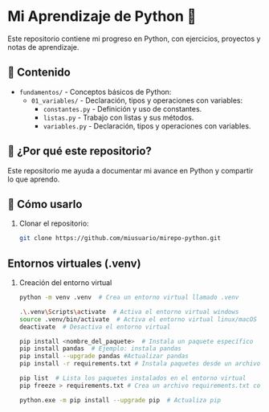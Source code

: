 # Mi Aprendizaje de Python 🐍

Este repositorio contiene mi progreso en Python, con ejercicios, proyectos y notas de aprendizaje.

## 📂 Contenido

- `fundamentos/` - Conceptos básicos de Python:
    - `01_variables/` - Declaración, tipos y operaciones con variables:
        - `constantes.py` - Definición y uso de constantes.
        - `listas.py` - Trabajo con listas y sus métodos.
        - `variables.py` - Declaración, tipos y operaciones con variables.

## 📖 ¿Por qué este repositorio?

Este repositorio me ayuda a documentar mi avance en Python y compartir lo que aprendo.

## 🚀 Cómo usarlo

1. Clonar el repositorio:
   ```bash
   git clone https://github.com/miusuario/mirepo-python.git

## Entornos virtuales (.venv)

1. Creación del entorno virtual
   ```bash
   python -m venv .venv  # Crea un entorno virtual llamado .venv

   .\.venv\Scripts\activate  # Activa el entorno virtual windows
   source .venv/bin/activate  # Activa el entorno virtual linux/macOS
   deactivate  # Desactiva el entorno virtual

   pip install <nombre_del_paquete>  # Instala un paquete específico
   pip install pandas  # Ejemplo: instala pandas
   pip install --upgrade pandas #Actualizar pandas
   pip install -r requirements.txt # Instala paquetes desde un archivo requirements.txt

   pip list  # Lista los paquetes instalados en el entorno virtual
   pip freeze > requirements.txt # Crea un archivo requirements.txt con los paquetes instalados

   python.exe -m pip install --upgrade pip  # Actualiza pip